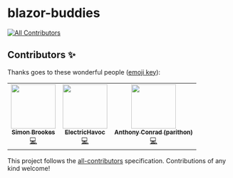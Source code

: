 # blazor-buddies
<!-- ALL-CONTRIBUTORS-BADGE:START - Do not remove or modify this section -->
[![All Contributors](https://img.shields.io/badge/all_contributors-3-orange.svg?style=flat-square)](#contributors-)
<!-- ALL-CONTRIBUTORS-BADGE:END -->
## Contributors ✨

Thanks goes to these wonderful people ([emoji key](https://allcontributors.org/docs/en/emoji-key)):

<!-- ALL-CONTRIBUTORS-LIST:START - Do not remove or modify this section -->
<!-- prettier-ignore-start -->
<!-- markdownlint-disable -->
<table>
  <tr>
    <td align="center"><a href="https://github.com/smabuk"><img src="https://avatars2.githubusercontent.com/u/2011834?v=4" width="100px;" alt=""/><br /><sub><b>Simon Brookes</b></sub></a><br /><a href="https://github.com/builders-club/blazor-buddies/commits?author=smabuk" title="Code">💻</a></td>
    <td align="center"><a href="http://electrichavoc.tv"><img src="https://avatars1.githubusercontent.com/u/3020276?v=4" width="100px;" alt=""/><br /><sub><b>ElectricHavoc</b></sub></a><br /><a href="https://github.com/builders-club/blazor-buddies/commits?author=ElectricHavoc" title="Code">💻</a></td>
    <td align="center"><a href="https://github.com/parithon"><img src="https://avatars3.githubusercontent.com/u/8602418?v=4" width="100px;" alt=""/><br /><sub><b>Anthony Conrad (parithon)</b></sub></a><br /><a href="https://github.com/builders-club/blazor-buddies/commits?author=parithon" title="Code">💻</a></td>
  </tr>
</table>

<!-- markdownlint-enable -->
<!-- prettier-ignore-end -->
<!-- ALL-CONTRIBUTORS-LIST:END -->

This project follows the [all-contributors](https://github.com/all-contributors/all-contributors) specification. Contributions of any kind welcome!